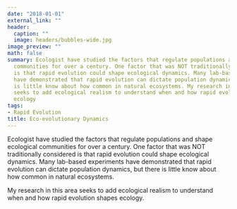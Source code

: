 ```yaml
---
date: "2018-01-01"
external_link: ""
header:
  caption: ""
  image: headers/bubbles-wide.jpg
image_preview: ""
math: false
summary: Ecologist have studied the factors that regulate populations and shape ecological
  communities for over a century. One factor that was NOT traditionally considered
  is that rapid evolution could shape ecological dynamics. Many lab-based experiments
  have demonstrated that rapid evolution can dictate population dynamics, but there
  is little know about how common in natural ecosystems. My research in this area
  seeks to add ecological realism to understand when and how rapid evolution shapes
  ecology
tags:
- Rapid Evolution
title: Eco-evolutionary Dynamics
---
```


Ecologist have studied the factors that regulate populations and shape ecological communities for over a century. One factor that was NOT traditionally considered is that rapid evolution could shape ecological dynamics. Many lab-based experiments have demonstrated that rapid evolution can dictate population dynamics, but there is little know about how common in natural ecosystems.

My research in this area seeks to add ecological realism to understand when and how rapid evolution shapes ecology.
